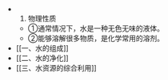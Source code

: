 -
  1. 物理性质
	- ①通常情况下，水是一种无色无味的液体。
	- ②能够溶解很多物质，是化学常用的溶剂。
- [[一、水的组成]]
- [[二、水的净化]]
- [[三、水资源的综合利用]]